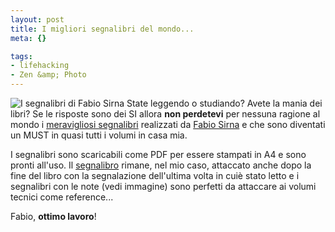 ```yaml
--- 
layout: post
title: I migliori segnalibri del mondo...
meta: {}

tags: 
- lifehacking
- Zen &amp; Photo
---
```

![I segnalibri di Fabio Sirna](/download/20051221_fabiosirna.jpg) State leggendo o studiando? Avete la mania dei libri? 
Se le risposte sono dei SI allora **non perdetevi** per nessuna ragione al mondo i [meravigliosi segnalibri](http://www.fabiosirna.com/journal/39/diy-paper-bookmarks) realizzati da [Fabio Sirna](http://www.fabiosirna.com) e che sono diventati un MUST in quasi tutti i volumi in casa mia.  

I segnalibri sono scaricabili come PDF per essere stampati in A4 e sono pronti all'uso. 
Il [segnalibro](http://www.fabiosirna.com/journal/39/diy-paper-bookmarks) rimane, nel mio caso, attaccato anche dopo la fine del libro con la segnalazione dell'ultima volta in cuiè stato letto e i segnalibri con le note (vedi immagine) sono perfetti da attaccare ai volumi tecnici come reference...  

Fabio, **ottimo lavoro**! 
